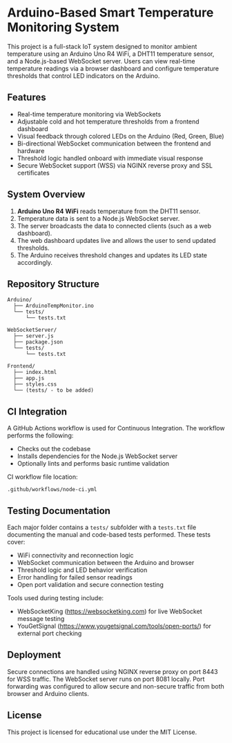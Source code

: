 # Arduino-Based Smart Temperature Monitoring System

This project is a full-stack IoT system designed to monitor ambient temperature using an Arduino Uno R4 WiFi, a DHT11 temperature sensor, and a Node.js-based WebSocket server. Users can view real-time temperature readings via a browser dashboard and configure temperature thresholds that control LED indicators on the Arduino.

## Features

- Real-time temperature monitoring via WebSockets
- Adjustable cold and hot temperature thresholds from a frontend dashboard
- Visual feedback through colored LEDs on the Arduino (Red, Green, Blue)
- Bi-directional WebSocket communication between the frontend and hardware
- Threshold logic handled onboard with immediate visual response
- Secure WebSocket support (WSS) via NGINX reverse proxy and SSL certificates

## System Overview

1. **Arduino Uno R4 WiFi** reads temperature from the DHT11 sensor.
2. Temperature data is sent to a Node.js WebSocket server.
3. The server broadcasts the data to connected clients (such as a web dashboard).
4. The web dashboard updates live and allows the user to send updated thresholds.
5. The Arduino receives threshold changes and updates its LED state accordingly.

## Repository Structure

```
Arduino/
  ├── ArduinoTempMonitor.ino
  └── tests/
      └── tests.txt

WebSocketServer/
  ├── server.js
  ├── package.json
  └── tests/
      └── tests.txt

Frontend/
  ├── index.html
  ├── app.js
  ├── styles.css
  └── (tests/ - to be added)
```

## CI Integration

A GitHub Actions workflow is used for Continuous Integration. The workflow performs the following:
- Checks out the codebase
- Installs dependencies for the Node.js WebSocket server
- Optionally lints and performs basic runtime validation

CI workflow file location:
```
.github/workflows/node-ci.yml
```

## Testing Documentation

Each major folder contains a `tests/` subfolder with a `tests.txt` file documenting the manual and code-based tests performed. These tests cover:
- WiFi connectivity and reconnection logic
- WebSocket communication between the Arduino and browser
- Threshold logic and LED behavior verification
- Error handling for failed sensor readings
- Open port validation and secure connection testing

Tools used during testing include:
- WebSocketKing (https://websocketking.com) for live WebSocket message testing
- YouGetSignal (https://www.yougetsignal.com/tools/open-ports/) for external port checking

## Deployment

Secure connections are handled using NGINX reverse proxy on port 8443 for WSS traffic. The WebSocket server runs on port 8081 locally. Port forwarding was configured to allow secure and non-secure traffic from both browser and Arduino clients.

## License

This project is licensed for educational use under the MIT License.